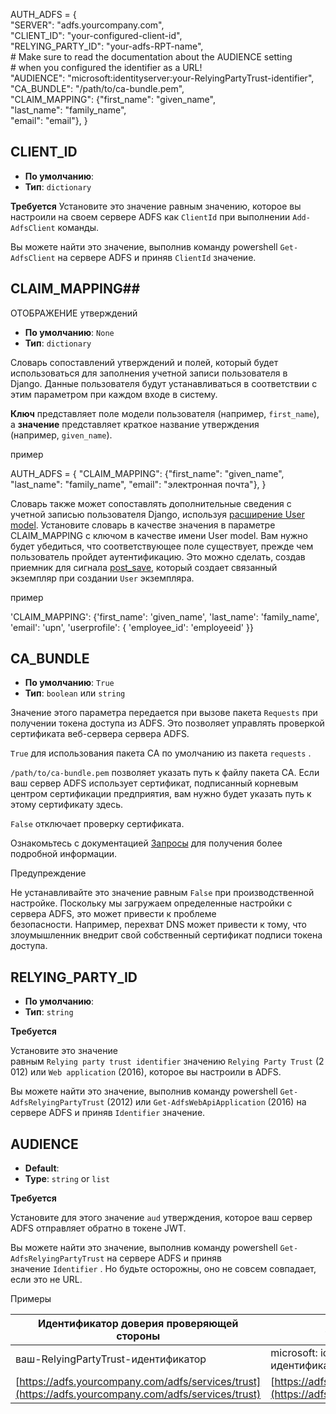 AUTH_ADFS = {  
    "SERVER": "adfs.yourcompany.com",  
    "CLIENT_ID": "your-configured-client-id",  
    "RELYING_PARTY_ID": "your-adfs-RPT-name",  
    # Make sure to read the documentation about the AUDIENCE setting  
    # when you configured the identifier as a URL!   
    "AUDIENCE": "microsoft:identityserver:your-RelyingPartyTrust-identifier",  
    "CA_BUNDLE": "/path/to/ca-bundle.pem",  
    "CLAIM_MAPPING": {"first_name": "given_name",  
                      "last_name": "family_name",  
                      "email": "email"},
    }

## CLIENT_ID[](https://django-auth-adfs.readthedocs.io/en/latest/settings_ref.html#client-id "Постоянная ссылка на этот заголовок")

- **По умолчанию**:
- **Тип**: `dictionary`

**Требуется**
Установите это значение равным значению, которое вы настроили на своем сервере ADFS как `ClientId` при выполнении `Add-AdfsClient` команды.

Вы можете найти это значение, выполнив команду powershell `Get-AdfsClient` на сервере ADFS и приняв `ClientId` значение.

## CLAIM_MAPPING##
ОТОБРАЖЕНИЕ утверждений[](https://django-auth-adfs.readthedocs.io/en/latest/settings_ref.html#claim-mapping "Постоянная ссылка на этот заголовок")

- **По умолчанию**: `None`
- **Тип**: `dictionary`

Словарь сопоставлений утверждений и полей, который будет использоваться для заполнения учетной записи пользователя в Django. Данные пользователя будут устанавливаться в соответствии с этим параметром при каждом входе в систему.

**Ключ** представляет поле модели пользователя (например, `first_name`), а **значение** представляет краткое название утверждения (например, `given_name`).

пример

AUTH_ADFS = {
    "CLAIM_MAPPING": {"first_name":  "given_name",
                       "last_name":  "family_name",
                      "email": "электронная почта"},
}

Словарь также может сопоставлять дополнительные сведения с учетной записью пользователя Django, используя [расширение User model](https://docs.djangoproject.com/en/stable/topics/auth/customizing/#extending-the-existing-user-model). Установите словарь в качестве значения в параметре CLAIM_MAPPING с ключом в качестве имени User model. Вам нужно будет убедиться, что соответствующее поле существует, прежде чем пользователь пройдет аутентификацию. Это можно сделать, создав приемник для сигнала [post_save](https://docs.djangoproject.com/en/4.0/ref/signals/#post-save), который создает связанный экземпляр при создании `User` экземпляра.

пример

'CLAIM_MAPPING': {'first_name': 'given_name',
                  'last_name': 'family_name',
                  'email': 'upn',
                  'userprofile': {
                      'employee_id': 'employeeid'
                  }}

## CA_BUNDLE[](https://django-auth-adfs.readthedocs.io/en/latest/settings_ref.html#ca-bundle "Постоянная ссылка на этот заголовок")

- **По умолчанию**: `True`
- **Тип**: `boolean` или `string`

Значение этого параметра передается при вызове пакета `Requests` при получении токена доступа из ADFS. Это позволяет управлять проверкой сертификата веб-сервера сервера ADFS.

`True` для использования пакета CA по умолчанию из пакета `requests` .

`/path/to/ca-bundle.pem` позволяет указать путь к файлу пакета CA. Если ваш сервер ADFS использует сертификат, подписанный корневым центром сертификации предприятия, вам нужно будет указать путь к этому сертификату здесь.

`False` отключает проверку сертификата.

Ознакомьтесь с документацией [Запросы](http://docs.python-requests.org/en/master/user/advanced/#ssl-cert-verification) для получения более подробной информации.

Предупреждение

Не устанавливайте это значение равным `False` при производственной настройке. Поскольку мы загружаем определенные настройки с сервера ADFS, это может привести к проблеме безопасности. Например, перехват DNS может привести к тому, что злоумышленник внедрит свой собственный сертификат подписи токена доступа.

## RELYING_PARTY_ID[](https://django-auth-adfs.readthedocs.io/en/latest/settings_ref.html#relying-party-id "Постоянная ссылка на этот заголовок")

- **По умолчанию**:
- **Тип**: `string`

**Требуется**

Установите это значение равным `Relying party trust identifier` значению `Relying Party Trust` (2012) или `Web application` (2016), которое вы настроили в ADFS.

Вы можете найти это значение, выполнив команду powershell `Get-AdfsRelyingPartyTrust` (2012) или `Get-AdfsWebApiApplication` (2016) на сервере ADFS и приняв `Identifier` значение.

## AUDIENCE[](https://django-auth-adfs.readthedocs.io/en/latest/settings_ref.html#audience "Permalink to this headline")

- **Default**:
- **Type**: `string` or `list`

**Требуется**

Установите для этого значение `aud` утверждения, которое ваш сервер ADFS отправляет обратно в токене JWT.

Вы можете найти это значение, выполнив команду powershell `Get-AdfsRelyingPartyTrust` на сервере ADFS и приняв значение `Identifier` . Но будьте осторожны, оно не совсем совпадает, если это не URL.

Примеры

|Идентификатор доверия проверяющей стороны|`aud` значение утверждения|
|---|---|
|ваш-RelyingPartyTrust-идентификатор|microsoft: identityserver: ваш-RelyingPartyTrust-идентификатор|
|[https://adfs.yourcompany.com/adfs/services/trust](https://adfs.yourcompany.com/adfs/services/trust)|[https://adfs.yourcompany.com/adfs/services/trust](https://adfs.yourcompany.com/adfs/services/trust)|


